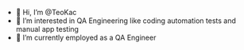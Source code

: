 - 👋 Hi, I’m @TeoKac
- 👀 I’m interested in QA Engineering like coding automation tests and manual app testing
- 🌱 I’m currently employed as a QA Engineer
